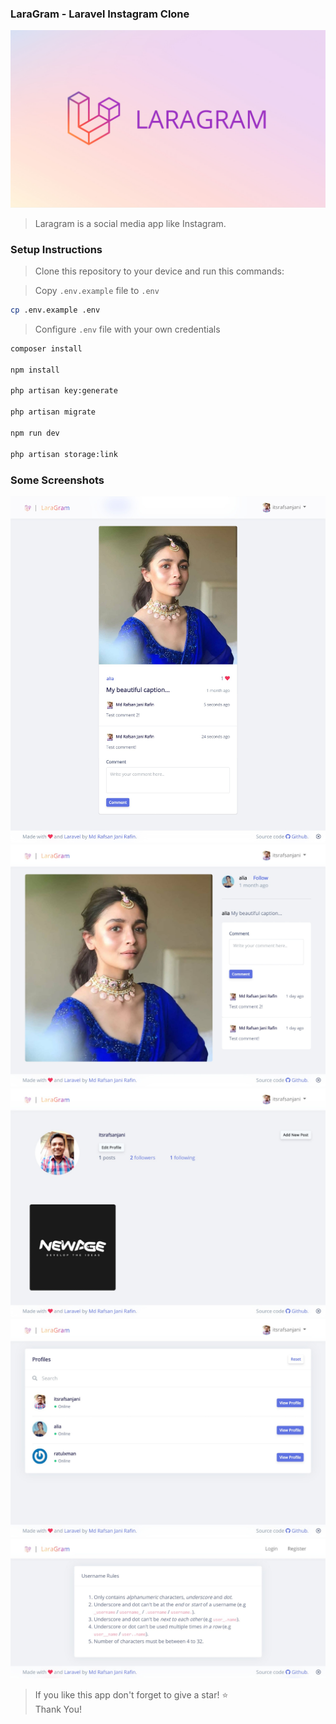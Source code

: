 ### LaraGram - Laravel Instagram Clone
![laragram banner](public/images/laragram.jpg)

> Laragram is a social media app like Instagram.

### Setup Instructions

> Clone this repository to your device and run this commands:

> Copy `.env.example` file to `.env`
```sh
cp .env.example .env
```

> Configure `.env` file with your own credentials

```sh
composer install

npm install

php artisan key:generate

php artisan migrate

npm run dev

php artisan storage:link
```

### Some Screenshots
![screenshot 01](public/images/screenshot-01.jpg)
![screenshot 02](public/images/screenshot-02.jpg)
![screenshot 03](public/images/screenshot-03.jpg)
![screenshot 04](public/images/screenshot-04.jpg)
![screenshot 05](public/images/screenshot-05.jpg)

> If you like this app don't forget to give a star! ⭐ \
> Thank You!
